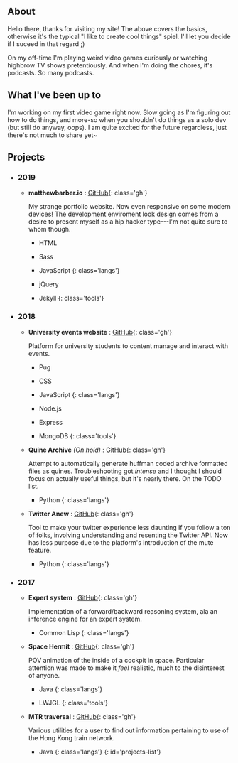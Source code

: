 ## About

Hello there, thanks for visiting my site! The above covers the basics, otherwise it's the typical "I like to create cool things" spiel. I'll let you decide if I suceed in that regard ;)

On my off-time I'm playing weird video games curiously or watching highbrow TV shows pretentiously. And when I'm doing the chores, it's podcasts. So many podcasts.

## What I've been up to

I'm working on my first video game right now. Slow going as I'm figuring out how to do things, and more-so when you shouldn't do things as a solo dev (but still do anyway, oops). I am quite excited for the future regardless, just there's not much to share yet~

## Projects

* ### 2019
  * **matthewbarber.io**
    : [GitHub](https://github.com/Honno/Honno.github.io){: class='gh'}

    My strange portfolio website. Now even responsive on some modern devices! The development enviroment look design comes from a desire to present myself as a hip hacker type---I'm not quite sure to whom though.
    
    * HTML
    * Sass
    * JavaScript
    {: class='langs'}

    * jQuery
    * Jekyll
    {: class='tools'}
 
* ### 2018
  * **University events website**
    : [GitHub](https://github.com/Honno/events-site){: class='gh'}
  
    Platform for university students to content manage and interact with events.
    
    * Pug
    * CSS
    * JavaScript
    {: class='langs'}

    * Node.js
    * Express
    * MongoDB
    {: class='tools'}
  
  * **Quine Archive** *(On hold)*
    : [GitHub](https://github.com/Honno/quine-archive){: class='gh'}
    
    Attempt to automatically generate huffman coded archive formatted files as quines. Troubleshooting got *intense* and I thought I should focus on actually useful things, but it's nearly there. On the TODO list.
  
    * Python
    {: class='langs'}
  
  * **Twitter Anew**
    : [GitHub](https://github.com/Honno/twitter-anew){: class='gh'}
    
    Tool to make your twitter experience less daunting if you follow a ton of folks, involving understanding and resenting the Twitter API. Now has less purpose due to the platform's introduction of the mute feature.

    * Python
    {: class='langs'}

* ### 2017
  * **Expert system** 
    : [GitHub](https://github.com/Honno/intro-to-ai-labs/blob/master/8/expert.lisp){: class='gh'}
    
    Implementation of a forward/backward reasoning system, ala an inference engine for an expert system.
    
    * Common Lisp
    {: class='langs'}
    
  * **Space Hermit**
    : [GitHub](https://github.com/Honno/space-hermit){: class='gh'}
    
    POV animation of the inside of a cockpit in space. Particular attention was made to make it *feel* realistic, much to the disinterest of anyone.
    
    * Java
    {: class='langs'}

    * LWJGL
    {: class='tools'}
    
  * **MTR traversal**
    : [GitHub](https://github.com/Honno/mtr-traversal){: class='gh'}

    Various utilities for a user to find out information pertaining to use of the Hong Kong train network.
    
    * Java
    {: class='langs'}
{: id='projects-list'}
